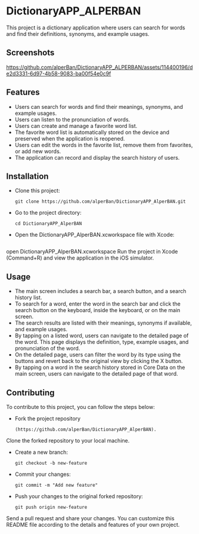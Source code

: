 # DictionaryAPP_ALPERBAN

This project is a dictionary application where users can search for words and find their definitions, synonyms, and example usages.

## Screenshots


https://github.com/alperBan/DictionaryAPP_ALPERBAN/assets/114400196/de2d3331-6d97-4b58-9083-ba00f54e0c9f


## Features

- Users can search for words and find their meanings, synonyms, and example usages.
- Users can listen to the pronunciation of words.
- Users can create and manage a favorite word list.
- The favorite word list is automatically stored on the device and preserved when the application is reopened.
- Users can edit the words in the favorite list, remove them from favorites, or add new words.
- The application can record and display the search history of users.

## Installation

- Clone this project:
  ```shell
  git clone https://github.com/alperBan/DictionaryAPP_AlperBAN.git
- Go to the project directory:
  ```shell
  cd DictionaryAPP_AlperBAN
- Open the DictionaryAPP_AlperBAN.xcworkspace file with Xcode:
  ```shell
open DictionaryAPP_AlperBAN.xcworkspace
Run the project in Xcode (Command+R) and view the application in the iOS simulator.
## Usage

- The main screen includes a search bar, a search button, and a search history list.
- To search for a word, enter the word in the search bar and click the search button on the keyboard, inside the keyboard, or on the main screen.
- The search results are listed with their meanings, synonyms if available, and example usages.
- By tapping on a listed word, users can navigate to the detailed page of the word. This page displays the definition, type, example usages, and pronunciation of the word.
- On the detailed page, users can filter the word by its type using the buttons and revert back to the original view by clicking the X button.
- By tapping on a word in the search history stored in Core Data on the main screen, users can navigate to the detailed page of that word.
## Contributing

To contribute to this project, you can follow the steps below:

- Fork the project repository  
  ```shell
  (https://github.com/alperBan/DictionaryAPP_AlperBAN).
Clone the forked repository to your local machine.
- Create a new branch:
  ```shell
  git checkout -b new-feature
- Commit your changes:
  ```shell
  git commit -m "Add new feature"
- Push your changes to the original forked repository:
  ```shell
  git push origin new-feature
Send a pull request and share your changes.
You can customize this README file according to the details and features of your own project.
